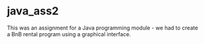 # java_ass2

This was an assignment for a Java programming module - we had to create a BnB rental program using a graphical interface.
